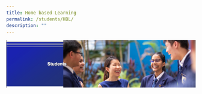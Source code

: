 ```yaml
---
title: Home based Learning
permalink: /students/HBL/
description: ""
---
```

![](/images/Students%20Banner.png)
